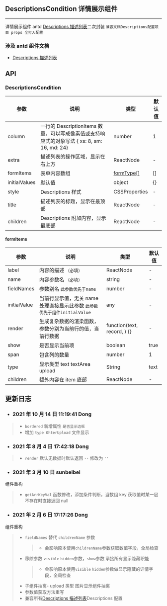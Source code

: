 ## DescriptionsCondition 详情展示组件

---

详情展示组件 antd [Descriptions 描述列表](https://ant.design/components/descriptions-cn/)二次封装 `兼容文档Descriptions配置项目 props 全打入配置`

### 涉及 antd 组件文档

- [Descriptions 描述列表](https://ant.design/components/descriptions-cn/)

## API

### DescriptionsCondition

| 参数 | 说明 | 类型 | 默认值 |
| --- | --- | --- | --- |
| column | 一行的 DescriptionItems 数量，可以写成像素值或支持响应式的对象写法 { xs: 8, sm: 16, md: 24} | number | 1 |
| extra | 描述列表的操作区域，显示在右上方 | ReactNode | - |
| formItems | 表单内容数组 | <a href="#formType">formType[]</a> | [] |
| initialValues | 默认值 | object | {} |
| style | Descriptions 样式 | CSSProperties | - |
| title | 描述列表的标题，显示在最顶部 | ReactNode | - |
| children | Descriptions 附加内容，显示最底部 | ReactNode | - |

<span id="formType"><h4>formItems</h4></span>

| 参数 | 说明 | 类型 | 默认值 |
| --- | --- | --- | --- |
| label | 内容的描述 `（必填）` | ReactNode | - |
| name | 内容参数名 `（必填）` | string | - |
| fieldNames | 参数别名 `此参数优先于name` | number | - |
| initialValue | 当前行显示值，无关 name 处理直接显示此参数 `此参数优先于组件initialValue` | any | - |
| render | 生成复杂数据的渲染函数，参数分别为当前行的值，当前行数据 | function(text, record, ) {} | - |
| show | 是否显示当前项 | boolean | true |
| span | 包含列的数量 | number | 1 |
| type | 显示类型 text textArea upload | String | text |
| children | 额外内容在 item 底部 | ReactNode | - |

## 更新日志

- ### 2021 年 10 月 14 日 11:19:41 Dong

> - `bordered` 新增属性 `是否显示边框`
> - 增加 `type OhterUpload` 文件显示

- ### 2021 年 8 月 4 日 17:42:18 Dong

> - `render` 默认无数据时默认返回 `--` 修改为 `''`

- ### 2021 年 3 月 10 日 sunbeibei

组件重构

> - `getArrKeyVal` 函数修改，添加条件判断，当数组 key 获取值时某一层不存在时直接返回 null

- ### 2021 年 2 月 6 日 17:17:26 Dong

组件重构

> - `fieldNames` 替代 `childrenName` 参数
>   > - 会影响原本使用`childrenName`参数获取数值字段，全局检查
> - 移除参数 `visible` `hidden`参数，`show`参数 承接所有显示隐藏职能
>   > - 会影响原本使用`visible` `hidden`参数做显示隐藏的详情字段，全局检查
> - 子组件抽离- upload 类型 图片显示组件抽离
> - 参数值获取方法重写
> - 兼容所有[Descriptions 描述列表](https://ant.design/components/descriptions-cn/)Descriptions 配置
